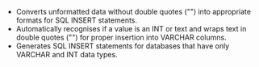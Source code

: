  - Converts unformatted data without double quotes ("") into appropriate formats for SQL INSERT statements.
- Automatically recognises if a value is an INT or text and wraps text in double quotes ("") for proper insertion into VARCHAR columns.
- Generates SQL INSERT statements for databases that have only VARCHAR and INT data types.
